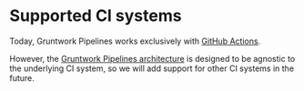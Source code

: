 # Supported CI systems

Today, Gruntwork Pipelines works exclusively with [GitHub Actions](https://docs.github.com/en/actions).

However, the [Gruntwork Pipelines architecture](../how-it-works) is designed to be agnostic to the underlying CI system, so we will add support for other CI systems in the future.
